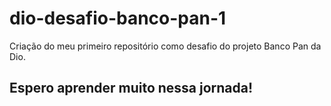 # dio-desafio-banco-pan-1
Criação do meu primeiro repositório como desafio do projeto Banco Pan da Dio.
## Espero aprender muito nessa jornada!

